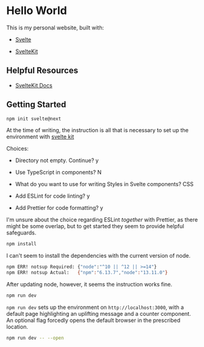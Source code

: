 # Hello World

This is my personal website, built with:

- [Svelte](https://github.com/sveltejs/svelte)

- [SvelteKit](https://github.com/sveltejs/kit)

## Helpful Resources

- [SvelteKit Docs](https://kit.svelte.dev/docs)

## Getting Started

```bash
npm init svelte@next
```

At the time of writing, the instruction is all that is necessary to set up the environment with [svelte kit](https://kit.svelte.dev/docs#introduction-getting-started)

Choices:

- Directory not empty. Continue? y

- Use TypeScript in components? N

- What do you want to use for writing Styles in Svelte components? CSS

- Add ESLint for code linting? y

- Add Prettier for code formatting? y

I'm unsure about the choice regarding ESLint _together_ with Prettier, as there might be some overlap, but to get started they seem to provide helpful safeguards.

```bash
npm install
```

I can't seem to install the dependencies with the current version of node.

```bash
npm ERR! notsup Required: {"node":"^10 || ^12 || >=14"}
npm ERR! notsup Actual:   {"npm":"6.13.7","node":"13.11.0"}
```

After updating node, however, it seems the instruction works fine.

```bash
npm run dev
```

`npm run dev` sets up the environment on `http://localhost:3000`, with a default page highlighting an uplifting message and a counter component. An optional flag forcedly opens the default browser in the prescribed location.

```bash
npm run dev -- --open
```
